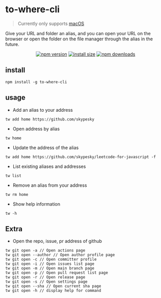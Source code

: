 # to-where-cli

> Currently only supports [macOS](https://en.wikipedia.org/wiki/MacOS)

Give your URL and folder an alias, and you can open your URL on the browser or open the folder on the file manager through the alias in the future.

<div align="center">

[![npm version](https://img.shields.io/npm/v/to-where-cli.svg?style=flat-square)](https://www.npmjs.org/package/to-where-cli)
[![install size](https://img.shields.io/badge/dynamic/json?url=https://packagephobia.com/v2/api.json?p=to-where-cli&query=$.install.pretty&label=install%20size&style=flat-square)](https://packagephobia.now.sh/result?p=to-where-cli)
[![npm downloads](https://img.shields.io/npm/dm/to-where-cli.svg?style=flat-square)](https://npm-stat.com/charts.html?package=to-where-cli)

</div>

## install

```shell
npm install -g to-where-cli
```

## usage


- Add an alias to your address

```shell
tw add home https://github.com/skypesky
```

- Open address by alias

```shell
tw home
```

- Update the address of the alias

```shell
tw add home https://github.com/skypesky/leetcode-for-javascript -f
```

- List existing aliases and addresses

```shell
tw list
```

- Remove an alias from your address

```shell
tw rm home
```

- Show help information

```shell
tw -h
```

## Extra

- Open the repo, issue, pr address of github

```shell
tw git open -a // Open actions page 
tw git open --author // Open author profile page 
tw git open -c // Open committer profile
tw git open -i // Open issues list page 
tw git open -m // Open main branch page
tw git open -p // Open pull request list page
tw git open -r // Open release page 
tw git open -s // Open settings page 
tw git open --sha // Open current sha page
tw git open -h // display help for command
```